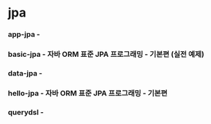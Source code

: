 # jpa

### app-jpa - 
### basic-jpa - 자바 ORM 표준 JPA 프로그래밍 - 기본편 (실전 예제)
### data-jpa - 
### hello-jpa - 자바 ORM 표준 JPA 프로그래밍 - 기본편
### querydsl - 
